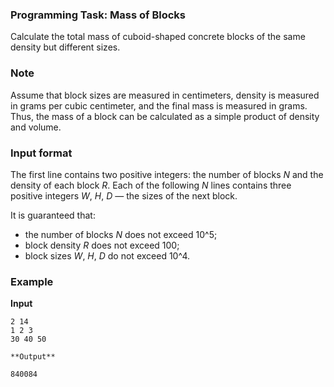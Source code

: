 ### Programming Task: Mass of Blocks 

Calculate the total mass of cuboid-shaped concrete blocks of the same density but different sizes.

### Note 
Assume that block sizes are measured in centimeters, density is measured in grams per cubic centimeter, and the final mass is measured in grams. Thus, the mass of a block can be calculated as a simple product of density and volume.

### Input format 
The first line contains two positive integers: the number of blocks _N_ and the density of each block _R_. Each of the following _N_ lines contains three positive integers _W_, _H_, _D_ — the sizes of the next block.

It is guaranteed that:

- the number of blocks _N_ does not exceed 10^5;
- block density _R_ does not exceed 100;
- block sizes _W_, _H_, _D_ do not exceed 10^4.

### Example 

**Input**
```commandline
2 14
1 2 3
30 40 50
```

    **Output**
```commandline
840084
```
